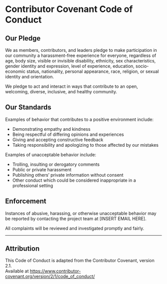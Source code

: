 # Contributor Covenant Code of Conduct

## Our Pledge

We as members, contributors, and leaders pledge to make participation in our community a harassment-free experience for everyone, regardless of age, body size, visible or invisible disability, ethnicity, sex characteristics, gender identity and expression, level of experience, education, socio-economic status, nationality, personal appearance, race, religion, or sexual identity and orientation.

We pledge to act and interact in ways that contribute to an open, welcoming, diverse, inclusive, and healthy community.

## Our Standards

Examples of behavior that contributes to a positive environment include:

- Demonstrating empathy and kindness
- Being respectful of differing opinions and experiences
- Giving and accepting constructive feedback
- Taking responsibility and apologizing to those affected by our mistakes

Examples of unacceptable behavior include:

- Trolling, insulting or derogatory comments
- Public or private harassment
- Publishing others’ private information without consent
- Other conduct which could be considered inappropriate in a professional setting

## Enforcement

Instances of abusive, harassing, or otherwise unacceptable behavior may be reported by contacting the project team at [INSERT EMAIL HERE].

All complaints will be reviewed and investigated promptly and fairly.

---

## Attribution

This Code of Conduct is adapted from the Contributor Covenant, version 2.1.  
Available at https://www.contributor-covenant.org/version/2/1/code_of_conduct/
